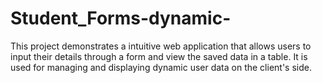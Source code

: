 # Student_Forms-dynamic-
This project demonstrates a intuitive web application that allows users to input their details through a form and view the saved data in a  table. It is used for managing and displaying dynamic user data on the client's side.
